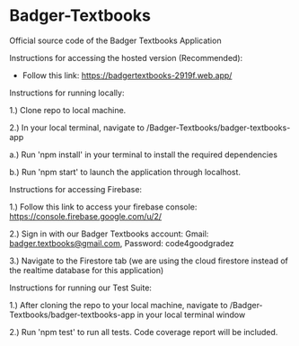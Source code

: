 # Badger-Textbooks
Official source code of the Badger Textbooks Application


Instructions for accessing the hosted version (Recommended):
 - Follow this link: https://badgertextbooks-2919f.web.app/


Instructions for running locally:

1.) Clone repo to local machine.

2.) In your local terminal, navigate to /Badger-Textbooks/badger-textbooks-app
  
  a.) Run 'npm install' in your terminal to install the required dependencies
  
  b.) Run 'npm start' to launch the application through localhost.


Instructions for accessing Firebase:

1.) Follow this link to access your firebase console: https://console.firebase.google.com/u/2/

2.) Sign in with our Badger Textbooks account: Gmail: badger.textbooks@gmail.com, Password: code4goodgradez

3.) Navigate to the Firestore tab (we are using the cloud firestore instead of the realtime database for this application)


Instructions for running our Test Suite:

1.) After cloning the repo to your local machine, navigate to /Badger-Textbooks/badger-textbooks-app in your local terminal window

2.) Run 'npm test' to run all tests. Code coverage report will be included.
